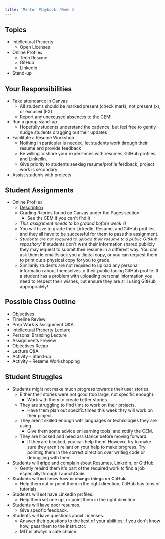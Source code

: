 ```yaml
---
title: 'Mentor Playbook: Week 3'
---
```


## Topics
* Intellectual Property
    * Open Licenses
* Online Profiles
    * Tech Resume
    * GitHub
    * LinkedIn
* Stand-up

## Your Responsibilities
* Take attendance in Canvas
    * All students should be marked present (check mark), not present (x), or excused (EX)
    * Report any unexcused absences to the CEM!
* Run a group stand-up
    * Hopefully students understand the cadence, but feel free to gently nudge students dragging out their updates
* Facilitate a Resume Workshop
    * Nothing in particular is needed, let students work through their resume and provide feedback
    * Be willing to share your experiences with resumes, GitHub profiles, and LinkedIn.
    * Give priority to students seeking resume/profile feedback, project work is secondary
* Assist students with projects

## Student Assignments
* Online Profiles
    * [Description](../../assignments/online-profiles/)
    * Grading Rubrics found on Canvas under the Pages section
        * See the CEM if you can't find it
    * *This assignment needs to be graded before week 4!*
    * You will have to grade their LinkedIn, Resume, and GitHub profiles, and they all have to be successful for them to pass this assignment.
    * *Students are not required to upload their resume to a public GitHub repository!* If students don't want their information shared publicly they may request to submit their resume in a different way. You can ask them to email/slack you a digital copy, or you can request them to print out a physical copy for you to grade.
    * Similarily students are not required to upload any personal information about themselves to their public facing GitHub profile. If a student has a problem with uploading personal information you need to respect their wishes, but ensure they are still using GitHub appropriately!

## Possible Class Outline
* Objectives
* Timeline Review
* Prep Work & Assignment Q&A
* Intellectual Property Lecture
* Personal Branding Lecture
* Assignments Preview
* Objectives Recap
* Lecture Q&A
* Activity - Stand-up
* Activity - Resume Workshopping

## Student Struggles
* Students might not make much progress towards their user stories.
    * Either their stories were not good (too large, not specific enough).
        * Work with them to create better stories.
    * They are struggling to find time to work on their projects.
        * Have them plan out specific times this week they will work on their project.
    * They aren't skilled enough with languages or technologies they are using.
        * Give them some advice on learning tools, and notify the CEM.
    * They are blocked and need assistance before moving forward.
        * If they are blocked, you can help them! However, try to make sure they aren't reliant on your help to make progress. Try pointing them in the correct direction over writing code or debugging with them.
* Students will gripe and complain about Resumes, LinkedIn, or GitHub.
    * Gently remind them it's part of the required work to find a job especially through LaunchCode.
* Students will not know how to change things on GitHub.
    * Help them out or point them in the right direction; GitHub has tons of tutorials.
* Students will not have LinkedIn profiles.
    * Help them set one up, or point them in the right direction.
* Students will have poor resumes.
    * Give specific feedback.
* Students will have questions about Licenses.
    * Answer their questions to the best of your abilities; if you don't know how, pass them to the instructor.
    * MIT is always a safe choice.

